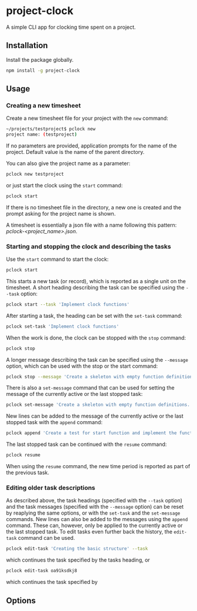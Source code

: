 # project-clock

A simple CLI app for clocking time spent on a project.

## Installation

Install the package globally.

```sh
npm install -g project-clock
```

## Usage

### Creating a new timesheet

Create a new timesheet file for your project with the `new` command:

```sh
~/projects/testproject$ pclock new
project name: (testproject)
```

If no parameters are provided, application prompts for the name of the project. Default value is the name of the parent directory.

You can also give the project name as a parameter:

```sh
pclock new testproject
```

or just start the clock using the `start` command:

```sh
pclock start
```

If there is no timesheet file in the directory, a new one is created and the prompt asking for the project name is shown.

A timesheet is essentially a json file with a name following this pattern: _pclock-<project_name>.json_.

### Starting and stopping the clock and describing the tasks

Use the `start` command to start the clock:

```sh
pclock start
```

This starts a new task (or record), which is reported as a single unit on the timesheet. A short heading describing the task can be specified using the `--task` option:

```sh
pclock start --task 'Implement clock functions'
```

After starting a task, the heading can be set with the `set-task` command:

```sh
pclock set-task 'Implement clock functions'
```

When the work is done, the clock can be stopped with the `stop` command:

```sh
pclock stop
```

A longer message describing the task can be specified using the `--message` option, which can be used with the stop or the start command:

```sh
pclock stop --message 'Create a skeleton with empty function definitions.'
```

There is also a `set-message` command that can be used for setting the message of the currently active or the last stopped task:

```sh
pclock set-message 'Create a skeleton with empty function definitions.'
```

New lines can be added to the message of the currently active or the last stopped task with the `append` command:

```sh
pclock append 'Create a test for start function and implement the function.'
```

The last stopped task can be continued with the `resume` command:

```sh
pclock resume
```

When using the `resume` command, the new time period is reported as part of the previous task.

### Editing older task descriptions

As described above, the task headings (specified with the `--task` option) and the task messages (specified with the `--message` option) can be reset by reaplying the same options, or with the `set-task` and the `set-message` commands. New lines can also be added to the messages using the `append` command. These can, however, only be applied to the currently active or the last stopped task. To edit tasks even further back the history, the `edit-task` command can be used.

```sh
pclock edit-task 'Creating the basic structure' --task
```

which continues the task specified by the tasks heading, or

```sh
pclock edit-task oa91ksdkj8
```

which continues the task specified by

## Options
